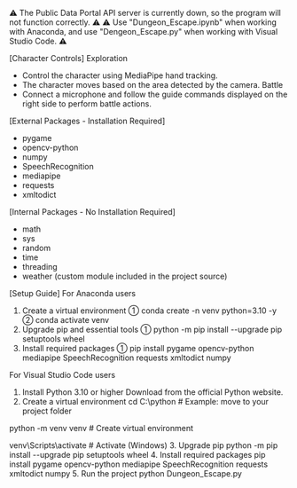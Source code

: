 ⚠ The Public Data Portal API server is currently down, so the program will not function correctly. ⚠
⚠ Use "Dungeon_Escape.ipynb" when working with Anaconda, and use "Dengeon_Escape.py" when working with Visual Studio Code. ⚠

[Character Controls]
Exploration
 - Control the character using MediaPipe hand tracking.
 - The character moves based on the area detected by the camera.
Battle
 - Connect a microphone and follow the guide commands displayed on the right side to perform battle actions.

[External Packages - Installation Required]
 - pygame
 - opencv-python
 - numpy
 - SpeechRecognition
 - mediapipe
 - requests
 - xmltodict

[Internal Packages - No Installation Required]
 - math
 - sys
 - random
 - time
 - threading
 - weather (custom module included in the project source)

[Setup Guide]
For Anaconda users
1. Create a virtual environment
  ① conda create -n venv python=3.10 -y
  ② conda activate venv
2. Upgrade pip and essential tools
  ① python -m pip install --upgrade pip setuptools wheel
3. Install required packages
  ① pip install pygame opencv-python mediapipe SpeechRecognition requests xmltodict numpy

For Visual Studio Code users
1. Install Python 3.10 or higher
  Download from the official Python website.
2. Create a virtual environment
  cd C:\python   # Example: move to your project folder

  python -m venv venv  # Create virtual environment

  venv\Scripts\activate  # Activate (Windows)
3. Upgrade pip
  python  -m pip install --upgrade pip setuptools wheel
4. Install required packages
  pip install pygame opencv-python mediapipe SpeechRecognition requests xmltodict numpy
5. Run the project
  python Dungeon_Escape.py
